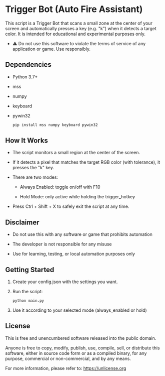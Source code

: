 # Trigger Bot (Auto Fire Assistant)
This script is a Trigger Bot that scans a small zone at the center of your screen and automatically presses a key (e.g. "k") when it detects a target color. It is intended for educational and experimental purposes only.

* ⚠️ Do not use this software to violate the terms of service of any application or game. Use responsibly.
## Dependencies
* Python 3.7+

* mss

* numpy

* keyboard

* pywin32
  ``` bash
  pip install mss numpy keyboard pywin32
## How It Works
* The script monitors a small region at the center of the screen.

* If it detects a pixel that matches the target RGB color (with tolerance), it presses the "k" key.

* There are two modes:

  * Always Enabled: toggle on/off with F10

  * Hold Mode: only active while holding the trigger_hotkey

* Press Ctrl + Shift + X to safely exit the script at any time.
## Disclaimer
* Do not use this with any software or game that prohibits automation

* The developer is not responsible for any misuse

* Use for learning, testing, or local automation purposes only
## Getting Started
1. Create your config.json with the settings you want.

2. Run the script:
   ``` bash
   python main.py
3. Use it according to your selected mode (always_enabled or hold)
## License
This is free and unencumbered software released into the public domain.

Anyone is free to copy, modify, publish, use, compile, sell, or distribute this software, either in source code form or as a compiled binary, for any purpose, commercial or non-commercial, and by any means.

For more information, please refer to: https://unlicense.org
